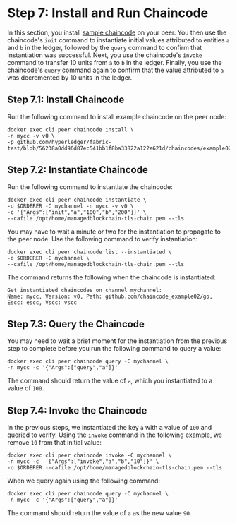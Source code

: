 # Step 7: Install and Run Chaincode<a name="get-started-chaincode"></a>

In this section, you install [sample chaincode](https://github.com/hyperledger/fabric-test/blob/56238a0dd96d87ec541bb1f8ba33822a122e621d/chaincodes/example02/go/chaincode.go) on your peer\. You then use the chaincode's `init` command to instantiate initial values attributed to entities `a` and `b` in the ledger, followed by the `query` command to confirm that instantiation was successful\. Next, you use the chaincode's `invoke` command to transfer 10 units from `a` to `b` in the ledger\. Finally, you use the chaincode's `query` command again to confirm that the value attributed to `a` was decremented by 10 units in the ledger\.

## Step 7\.1: Install Chaincode<a name="get-started-create-channel-install-chaincode"></a>

Run the following command to install example chaincode on the peer node:

```
docker exec cli peer chaincode install \
-n mycc -v v0 \
-p github.com/hyperledger/fabric-test/blob/56238a0dd96d87ec541bb1f8ba33822a122e621d/chaincodes/example02/go/chaincode.go
```

## Step 7\.2: Instantiate Chaincode<a name="get-started-create-instantiate-chaincode"></a>

Run the following command to instantiate the chaincode:

```
docker exec cli peer chaincode instantiate \
-o $ORDERER -C mychannel -n mycc -v v0 \
-c '{"Args":["init","a","100","b","200"]}' \
--cafile /opt/home/managedblockchain-tls-chain.pem --tls
```

You may have to wait a minute or two for the instantiation to propagate to the peer node\. Use the following command to verify instantiation:

```
docker exec cli peer chaincode list --instantiated \
-o $ORDERER -C mychannel \
--cafile /opt/home/managedblockchain-tls-chain.pem --tls
```

The command returns the following when the chaincode is instantiated:

```
Get instantiated chaincodes on channel mychannel:
Name: mycc, Version: v0, Path: github.com/chaincode_example02/go, Escc: escc, Vscc: vscc
```

## Step 7\.3: Query the Chaincode<a name="get-started-create-channel-query-chaincode"></a>

You may need to wait a brief moment for the instantiation from the previous step to complete before you run the following command to query a value:

```
docker exec cli peer chaincode query -C mychannel \
-n mycc -c '{"Args":["query","a"]}'
```

The command should return the value of `a`, which you instantiated to a value of `100`\.

## Step 7\.4: Invoke the Chaincode<a name="get-started-create-channel-invoke-chaincode"></a>

In the previous steps, we instantiated the key `a` with a value of `100` and queried to verify\. Using the `invoke` command in the following example, we remove `10` from that initial value:

```
docker exec cli peer chaincode invoke -C mychannel \
-n mycc -c  '{"Args":["invoke","a","b","10"]}' \
-o $ORDERER --cafile /opt/home/managedblockchain-tls-chain.pem --tls
```

When we query again using the following command:

```
docker exec cli peer chaincode query -C mychannel \
-n mycc -c '{"Args":["query","a"]}'
```

The command should return the value of `a` as the new value `90`\.